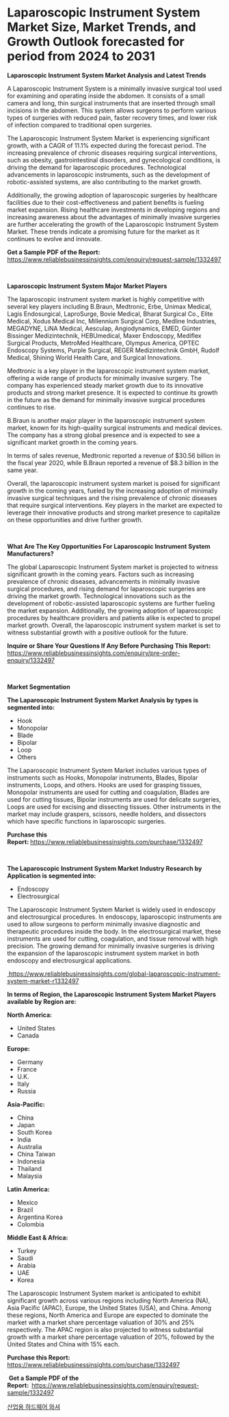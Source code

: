 <p><h1>Laparoscopic Instrument System Market Size, Market Trends, and Growth Outlook forecasted for period from 2024 to 2031</h1></p><p><strong>Laparoscopic Instrument System Market Analysis and Latest Trends</strong></p>
<p><p>A Laparoscopic Instrument System is a minimally invasive surgical tool used for examining and operating inside the abdomen. It consists of a small camera and long, thin surgical instruments that are inserted through small incisions in the abdomen. This system allows surgeons to perform various types of surgeries with reduced pain, faster recovery times, and lower risk of infection compared to traditional open surgeries.</p><p>The Laparoscopic Instrument System Market is experiencing significant growth, with a CAGR of 11.1% expected during the forecast period. The increasing prevalence of chronic diseases requiring surgical interventions, such as obesity, gastrointestinal disorders, and gynecological conditions, is driving the demand for laparoscopic procedures. Technological advancements in laparoscopic instruments, such as the development of robotic-assisted systems, are also contributing to the market growth.</p><p>Additionally, the growing adoption of laparoscopic surgeries by healthcare facilities due to their cost-effectiveness and patient benefits is fueling market expansion. Rising healthcare investments in developing regions and increasing awareness about the advantages of minimally invasive surgeries are further accelerating the growth of the Laparoscopic Instrument System Market. These trends indicate a promising future for the market as it continues to evolve and innovate.</p></p>
<p><strong>Get a Sample PDF of the Report:&nbsp;</strong> <a href="https://www.reliablebusinessinsights.com/enquiry/request-sample/1332497">https://www.reliablebusinessinsights.com/enquiry/request-sample/1332497</a></p>
<p>&nbsp;</p>
<p><strong>Laparoscopic Instrument System Major Market Players</strong></p>
<p><p>The laparoscopic instrument system market is highly competitive with several key players including B.Braun, Medtronic, Erbe, Unimax Medical, Lagis Endosurgical, LaproSurge, Bovie Medical, Bharat Surgical Co., Elite Medical, Xodus Medical Inc, Millennium Surgical Corp, Medline Industries, MEGADYNE, LiNA Medical, Aesculap, Angiodynamics, EMED, Günter Bissinger Medizintechnik, HEBUmedical, Maxer Endoscopy, Mediflex Surgical Products, MetroMed Healthcare, Olympus America, OPTEC Endoscopy Systems, Purple Surgical, REGER Medizintechnik GmbH, Rudolf Medical, Shining World Health Care, and Surgical Innovations.</p><p>Medtronic is a key player in the laparoscopic instrument system market, offering a wide range of products for minimally invasive surgery. The company has experienced steady market growth due to its innovative products and strong market presence. It is expected to continue its growth in the future as the demand for minimally invasive surgical procedures continues to rise.</p><p>B.Braun is another major player in the laparoscopic instrument system market, known for its high-quality surgical instruments and medical devices. The company has a strong global presence and is expected to see a significant market growth in the coming years.</p><p>In terms of sales revenue, Medtronic reported a revenue of $30.56 billion in the fiscal year 2020, while B.Braun reported a revenue of $8.3 billion in the same year.</p><p>Overall, the laparoscopic instrument system market is poised for significant growth in the coming years, fueled by the increasing adoption of minimally invasive surgical techniques and the rising prevalence of chronic diseases that require surgical interventions. Key players in the market are expected to leverage their innovative products and strong market presence to capitalize on these opportunities and drive further growth.</p></p>
<p>&nbsp;</p>
<p><strong>What Are The Key Opportunities For Laparoscopic Instrument System Manufacturers?</strong></p>
<p><p>The global Laparoscopic Instrument System market is projected to witness significant growth in the coming years. Factors such as increasing prevalence of chronic diseases, advancements in minimally invasive surgical procedures, and rising demand for laparoscopic surgeries are driving the market growth. Technological innovations such as the development of robotic-assisted laparoscopic systems are further fueling the market expansion. Additionally, the growing adoption of laparoscopic procedures by healthcare providers and patients alike is expected to propel market growth. Overall, the laparoscopic instrument system market is set to witness substantial growth with a positive outlook for the future.</p></p>
<p><strong>Inquire or Share Your Questions If Any Before Purchasing This Report:</strong> <a href="https://www.reliablebusinessinsights.com/enquiry/pre-order-enquiry/1332497">https://www.reliablebusinessinsights.com/enquiry/pre-order-enquiry/1332497</a></p>
<p>&nbsp;</p>
<p><strong>Market Segmentation</strong></p>
<p><strong>The Laparoscopic Instrument System Market Analysis by types is segmented into:</strong></p>
<p><ul><li>Hook</li><li>Monopolar</li><li>Blade</li><li>Bipolar</li><li>Loop</li><li>Others</li></ul></p>
<p><p>The Laparoscopic Instrument System Market includes various types of instruments such as Hooks, Monopolar instruments, Blades, Bipolar instruments, Loops, and others. Hooks are used for grasping tissues, Monopolar instruments are used for cutting and coagulation, Blades are used for cutting tissues, Bipolar instruments are used for delicate surgeries, Loops are used for excising and dissecting tissues. Other instruments in the market may include graspers, scissors, needle holders, and dissectors which have specific functions in laparoscopic surgeries.</p></p>
<p><strong>Purchase this Report:&nbsp;</strong><a href="https://www.reliablebusinessinsights.com/purchase/1332497">https://www.reliablebusinessinsights.com/purchase/1332497</a></p>
<p>&nbsp;</p>
<p><strong>The Laparoscopic Instrument System Market Industry Research by Application is segmented into:</strong></p>
<p><ul><li>Endoscopy</li><li>Electrosurgical</li></ul></p>
<p><p>The Laparoscopic Instrument System Market is widely used in endoscopy and electrosurgical procedures. In endoscopy, laparoscopic instruments are used to allow surgeons to perform minimally invasive diagnostic and therapeutic procedures inside the body. In the electrosurgical market, these instruments are used for cutting, coagulation, and tissue removal with high precision. The growing demand for minimally invasive surgeries is driving the expansion of the laparoscopic instrument system market in both endoscopy and electrosurgical applications.</p></p>
<p><a href="https://www.reliablebusinessinsights.com/global-laparoscopic-instrument-system-market-r1332497">&nbsp;https://www.reliablebusinessinsights.com/global-laparoscopic-instrument-system-market-r1332497</a></p>
<p><strong>In terms of Region, the Laparoscopic Instrument System Market Players available by Region are:</strong></p>
<p>
    <p> <strong> North America: </strong>
        <ul>
            <li>United States</li>
            <li>Canada</li>
        </ul>
        </p> 
    <p> <strong> Europe: </strong>
        <ul>
            <li>Germany</li>
            <li>France</li>
            <li>U.K.</li>
            <li>Italy</li>
            <li>Russia</li>
        </ul>
        </p> 
    <p> <strong> Asia-Pacific: </strong>
        <ul>
            <li>China</li>
            <li>Japan</li>
            <li>South Korea</li>
            <li>India</li>
            <li>Australia</li>
            <li>China Taiwan</li>
            <li>Indonesia</li>
            <li>Thailand</li>
            <li>Malaysia</li>
        </ul>
        </p> 
    <p> <strong> Latin America: </strong>
        <ul>
            <li>Mexico</li>
            <li>Brazil</li>
            <li>Argentina Korea</li>
            <li>Colombia</li>
        </ul>
        </p> 
    <p> <strong> Middle East & Africa: </strong>
        <ul>
            <li>Turkey</li>
            <li>Saudi</li>
            <li>Arabia</li>
            <li>UAE</li>
            <li>Korea</li>
        </ul>
    </p>
    </p>
<p><p>The Laparoscopic Instrument System market is anticipated to exhibit significant growth across various regions including North America (NA), Asia Pacific (APAC), Europe, the United States (USA), and China. Among these regions, North America and Europe are expected to dominate the market with a market share percentage valuation of 30% and 25% respectively. The APAC region is also projected to witness substantial growth with a market share percentage valuation of 20%, followed by the United States and China with 15% each.</p></p>
<p><strong>Purchase this Report: </strong><a href="https://www.reliablebusinessinsights.com/purchase/1332497">https://www.reliablebusinessinsights.com/purchase/1332497</a></p>
<p>&nbsp;<strong>Get a Sample PDF of the Report:&nbsp;&nbsp;</strong><a href="https://www.reliablebusinessinsights.com/enquiry/request-sample/1332497">https://www.reliablebusinessinsights.com/enquiry/request-sample/1332497</a></p>
<p><strong></strong></p>
<p><p><a href="https://github.com/wallacBahrtyinger567686/Market-Research-Report-List-2/blob/main/170162192461.md">산업용 하드웨어 와셔</a></p></p>